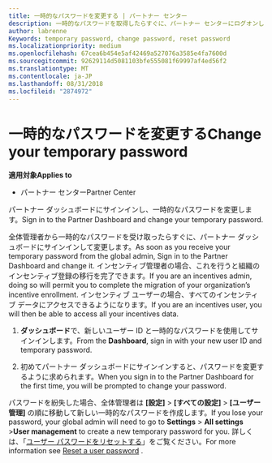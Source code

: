 ```yaml
---
title: 一時的なパスワードを変更する | パートナー センター
description: 一時的なパスワードを取得したらすぐに、パートナー センターにログオンして変更します。
author: labrenne
Keywords: temporary password, change password, reset password
ms.localizationpriority: medium
ms.openlocfilehash: 67cea6b454e5af42469a527076a3585e4fa7600d
ms.sourcegitcommit: 92629114d5081103bfe555081f69997af4ed56f2
ms.translationtype: MT
ms.contentlocale: ja-JP
ms.lasthandoff: 08/31/2018
ms.locfileid: "2874972"
---
```

# <a name="change-your-temporary-password"></a><span data-ttu-id="b153d-103">一時的なパスワードを変更する</span><span class="sxs-lookup"><span data-stu-id="b153d-103">Change your temporary password</span></span>

**<span data-ttu-id="b153d-104">適用対象</span><span class="sxs-lookup"><span data-stu-id="b153d-104">Applies to</span></span>**

-  <span data-ttu-id="b153d-105">パートナー センター</span><span class="sxs-lookup"><span data-stu-id="b153d-105">Partner Center</span></span>

<span data-ttu-id="b153d-106">パートナー ダッシュボードにサインインし、一時的なパスワードを変更します。</span><span class="sxs-lookup"><span data-stu-id="b153d-106">Sign in to the Partner Dashboard and change your temporary password.</span></span>

<span data-ttu-id="b153d-107">全体管理者から一時的なパスワードを受け取ったらすぐに、パートナー ダッシュボードにサインインして変更します。</span><span class="sxs-lookup"><span data-stu-id="b153d-107">As soon as you receive your temporary password from the global admin, Sign in to the Partner Dashboard and change it.</span></span> <span data-ttu-id="b153d-108">インセンティブ管理者の場合、これを行うと組織のインセンティブ登録の移行を完了できます。</span><span class="sxs-lookup"><span data-stu-id="b153d-108">If you are an incentives admin, doing so will permit you to complete the migration of your organization’s incentive enrollment.</span></span> <span data-ttu-id="b153d-109">インセンティブ ユーザーの場合、すべてのインセンティブ データにアクセスできるようになります。</span><span class="sxs-lookup"><span data-stu-id="b153d-109">If you are an incentives user, you will then be able to access all your incentives data.</span></span>

1.  <span data-ttu-id="b153d-110">**ダッシュボード**で、新しいユーザー ID と一時的なパスワードを使用してサインインします。</span><span class="sxs-lookup"><span data-stu-id="b153d-110">From the **Dashboard**, sign in with your new user ID and temporary password.</span></span>

2.  <span data-ttu-id="b153d-111">初めてパートナー ダッシュボードにサインインすると、パスワードを変更するように求められます。</span><span class="sxs-lookup"><span data-stu-id="b153d-111">When you sign in to the Partner Dashboard for the first time, you will be prompted to change your password.</span></span>

<span data-ttu-id="b153d-112">パスワードを紛失した場合、全体管理者は **[設定]** > **[すべての設定]**  > **[ユーザー管理]** の順に移動して新しい一時的なパスワードを作成します。</span><span class="sxs-lookup"><span data-stu-id="b153d-112">If you lose your password, your global admin will need to go to  **Settings** > **All settings** >**User management** to create a new temporary password for you.</span></span>
<span data-ttu-id="b153d-113">詳しくは、「[ユーザー パスワードをリセットする](reset-a-user-password.md)」をご覧ください。</span><span class="sxs-lookup"><span data-stu-id="b153d-113">For more information see [Reset a user password](reset-a-user-password.md) .</span></span>


 

 



